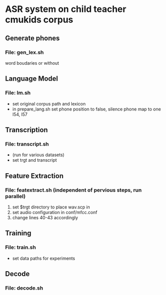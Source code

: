 # ASR system on child teacher cmukids corpus

## Generate phones
### File: gen_lex.sh

word boudaries or without

## Language Model
### File: lm.sh

- set original corpus path and lexicon
- in prepare_lang.sh set phone position to false, silence phone map to one l54, l57

## Transcription

### File: transcript.sh  

- (run for various datasets)
- set trgt and transcript

## Feature Extraction
### File: featextract.sh  (independent of pervious steps, run parallel)

1. set $trgt directory to place wav.scp in 
2. set audio configuration in conf/mfcc.conf
3. change lines 40-43 accordingly

## Training
### File: train.sh

- set data paths for experiments

## Decode
### File: decode.sh

